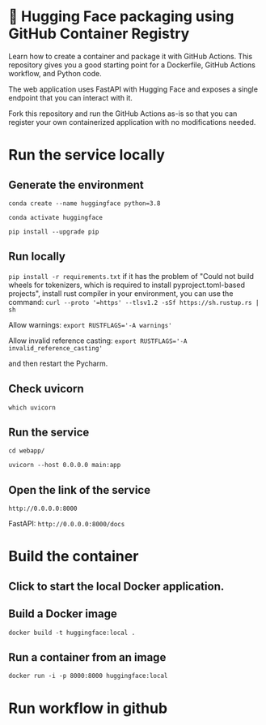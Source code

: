 # 🤗 Hugging Face packaging using GitHub Container Registry

Learn how to create a container and package it with GitHub Actions. This repository gives you a good starting point for a Dockerfile, GitHub Actions workflow, and Python code.

The web application uses FastAPI with Hugging Face and exposes a single endpoint that you can interact with it. 

Fork this repository and run the GitHub Actions as-is so that you can register your own containerized application with no modifications needed.
# Run the service locally
## Generate the environment
`conda create --name huggingface python=3.8`

`conda activate huggingface`

`pip install --upgrade pip`

## Run locally
`pip install -r requirements.txt`
if it has the problem of "Could not build wheels for tokenizers, which is required to install pyproject.toml-based projects", install rust compiler in your environment, you can use the command:
`curl --proto '=https' --tlsv1.2 -sSf https://sh.rustup.rs | sh
`

Allow warnings: `export RUSTFLAGS='-A warnings'`

Allow invalid reference casting: `export RUSTFLAGS='-A invalid_reference_casting'`

and then restart the Pycharm.
## Check uvicorn
`which uvicorn`
## Run the service
`cd webapp/`

`uvicorn --host 0.0.0.0 main:app
`
## Open the link of the service
`http://0.0.0.0:8000`

FastAPI: `http://0.0.0.0:8000/docs`

# Build the container
## Click to start the local Docker application.
## Build a Docker image
`docker build -t huggingface:local .`
## Run a container from an image
`docker run -i -p 8000:8000 huggingface:local
`

# Run workflow in github
